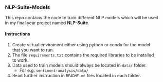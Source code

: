 ### NLP-Suite-Models

This repo contains the code to train different NLP models which will be used in my final year project named **NLP-Suite**.

#### Instructions

1. Create virtual enviroment either using python or conda for the model that you want to run.
2. The file `requirements.txt` contains the required libraries to be installed to work.
3. Data used to train models should always be located in `data/` folder.
   - For e.g. `sentiment-analysis/data/`
4. Read further instruction in `README.md` files located in each folder.
